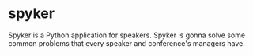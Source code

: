 # spyker

Spyker is a Python application for speakers. Spyker is gonna solve some common problems that every speaker and conference's managers have.
